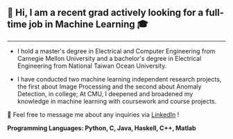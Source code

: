 ## 👋 Hi, I am a recent grad actively looking for a full-time job in Machine Learning 🎓 



---

*   I hold a master's degree in Electrical and Computer Engineering from 
Carnegie Mellon University and a bachelor's degree in Electrical Engineering from National Taiwan Ocean University. 

*   I have conducted two machine learning independent research projects, the first about Image Processing and the second about Anomaly Detection, in college; At CMU, I deepened and broadened my knowledge in machine learning with coursework and course projects.


🔗 Feel free to message me about any inquiries via [LinkedIn](www.linkedin.com/in/yijing-sie) !


 **Programming Languages: Python, C, Java, Haskell, C++, Matlab**

